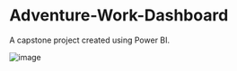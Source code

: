# Adventure-Work-Dashboard
A capstone project created using Power BI.

![image](https://github.com/user-attachments/assets/61450487-dc4a-4b6c-9d6f-7829489ee223)


